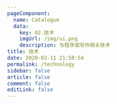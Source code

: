 ```yaml
---
pageComponent:
  name: Catalogue
  data:
    key: 02.技术
    imgUrl: /img/ui.png
    description: 与程序或写作相关技术
title: 技术
date: 2020-03-11 21:50:54
permalink: /technology
sidebar: false
article: false
comment: false
editLink: false
---
```

